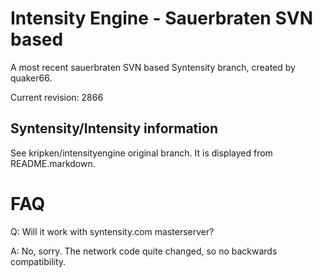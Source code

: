Intensity Engine - Sauerbraten SVN based
================

A most recent sauerbraten SVN based Syntensity branch,
created by quaker66.

Current revision: 2866


Syntensity/Intensity information
--------------------

See kripken/intensityengine original branch. It is displayed
from README.markdown.


FAQ
=====

Q: Will it work with syntensity.com masterserver?

A: No, sorry. The network code quite changed, so no backwards compatibility.
